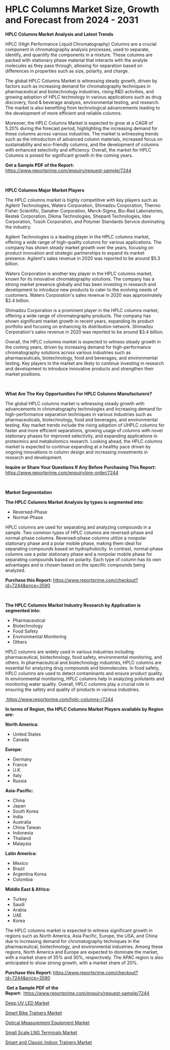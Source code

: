 <p><h1>HPLC Columns Market Size, Growth and Forecast from 2024 - 2031</h1></p><p><strong>HPLC Columns Market Analysis and Latest Trends</strong></p>
<p><p>HPLC (High Performance Liquid Chromatography) Columns are a crucial component in chromatography analysis processes, used to separate, identify, and quantify the components in a mixture. These columns are packed with stationary phase material that interacts with the analyte molecules as they pass through, allowing for separation based on differences in properties such as size, polarity, and charge.</p><p>The global HPLC Columns Market is witnessing steady growth, driven by factors such as increasing demand for chromatography techniques in pharmaceutical and biotechnology industries, rising R&D activities, and growing adoption of HPLC technology in various applications such as drug discovery, food & beverage analysis, environmental testing, and research. The market is also benefiting from technological advancements leading to the development of more efficient and reliable columns.</p><p>Moreover, the HPLC Columns Market is expected to grow at a CAGR of 5.20% during the forecast period, highlighting the increasing demand for these columns across various industries. The market is witnessing trends such as the introduction of advanced column materials, increased focus on sustainability and eco-friendly columns, and the development of columns with enhanced selectivity and efficiency. Overall, the market for HPLC Columns is poised for significant growth in the coming years.</p></p>
<p><strong>Get a Sample PDF of the Report:&nbsp;</strong> <a href="https://www.reportprime.com/enquiry/request-sample/7244">https://www.reportprime.com/enquiry/request-sample/7244</a></p>
<p>&nbsp;</p>
<p><strong>HPLC Columns Major Market Players</strong></p>
<p><p>The HPLC columns market is highly competitive with key players such as Agilent Technologies, Waters Corporation, Shimadzu Corporation, Thermo Fisher Scientific, Danaher Corporation, Merck-Sigma, Bio-Rad Laboratories, Restek Corporation, Dikma Technologies, Shepard Technologies, Idex Corporation, Tosoh Corporation, and Polymer Standards Service dominating the industry.</p><p>Agilent Technologies is a leading player in the HPLC columns market, offering a wide range of high-quality columns for various applications. The company has shown steady market growth over the years, focusing on product innovation and strategic partnerships to expand its market presence. Agilent's sales revenue in 2020 was reported to be around $5.3 billion.</p><p>Waters Corporation is another key player in the HPLC columns market, known for its innovative chromatography solutions. The company has a strong market presence globally and has been investing in research and development to introduce new products to cater to the evolving needs of customers. Waters Corporation's sales revenue in 2020 was approximately $2.4 billion.</p><p>Shimadzu Corporation is a prominent player in the HPLC columns market, offering a wide range of chromatography products. The company has shown significant market growth in recent years, expanding its product portfolio and focusing on enhancing its distribution network. Shimadzu Corporation's sales revenue in 2020 was reported to be around $3.4 billion.</p><p>Overall, the HPLC columns market is expected to witness steady growth in the coming years, driven by increasing demand for high-performance chromatography solutions across various industries such as pharmaceuticals, biotechnology, food and beverages, and environmental testing. Key players in the market are likely to continue investing in research and development to introduce innovative products and strengthen their market positions.</p></p>
<p>&nbsp;</p>
<p><strong>What Are The Key Opportunities For HPLC Columns Manufacturers?</strong></p>
<p><p>The global HPLC columns market is witnessing steady growth with advancements in chromatography technologies and increasing demand for high-performance separation techniques in various industries such as pharmaceuticals, biotechnology, food and beverages, and environmental testing. Key market trends include the rising adoption of UHPLC columns for faster and more efficient separations, growing usage of columns with novel stationary phases for improved selectivity, and expanding applications in proteomics and metabolomics research. Looking ahead, the HPLC columns market is expected to continue expanding at a healthy pace driven by ongoing innovations in column design and increasing investments in research and development.</p></p>
<p><strong>Inquire or Share Your Questions If Any Before Purchasing This Report:</strong> <a href="https://www.reportprime.com/enquiry/pre-order/7244">https://www.reportprime.com/enquiry/pre-order/7244</a></p>
<p>&nbsp;</p>
<p><strong>Market Segmentation</strong></p>
<p><strong>The HPLC Columns Market Analysis by types is segmented into:</strong></p>
<p><ul><li>Reversed-Phase</li><li>Normal-Phase</li></ul></p>
<p><p>HPLC columns are used for separating and analyzing compounds in a sample. Two common types of HPLC columns are reversed-phase and normal-phase columns. Reversed-phase columns utilize a nonpolar stationary phase and a polar mobile phase, making them ideal for separating compounds based on hydrophobicity. In contrast, normal-phase columns use a polar stationary phase and a nonpolar mobile phase for separating compounds based on polarity. Each type of column has its own advantages and is chosen based on the specific compounds being analyzed.</p></p>
<p><strong>Purchase this Report:&nbsp;</strong><a href="https://www.reportprime.com/checkout?id=7244&price=3590">https://www.reportprime.com/checkout?id=7244&price=3590</a></p>
<p>&nbsp;</p>
<p><strong>The HPLC Columns Market Industry Research by Application is segmented into:</strong></p>
<p><ul><li>Pharmaceutical</li><li>Biotechnology</li><li>Food Safety</li><li>Environmental Monitoring</li><li>Others</li></ul></p>
<p><p>HPLC columns are widely used in various industries including pharmaceutical, biotechnology, food safety, environmental monitoring, and others. In pharmaceutical and biotechnology industries, HPLC columns are essential for analyzing drug compounds and biomolecules. In food safety, HPLC columns are used to detect contaminants and ensure product quality. In environmental monitoring, HPLC columns help in analyzing pollutants and monitoring water quality. Overall, HPLC columns play a crucial role in ensuring the safety and quality of products in various industries.</p></p>
<p><a href="https://www.reportprime.com/hplc-columns-r7244">&nbsp;https://www.reportprime.com/hplc-columns-r7244</a></p>
<p><strong>In terms of Region, the HPLC Columns Market Players available by Region are:</strong></p>
<p>
    <p> <strong> North America: </strong>
        <ul>
            <li>United States</li>
            <li>Canada</li>
        </ul>
        </p> 
    <p> <strong> Europe: </strong>
        <ul>
            <li>Germany</li>
            <li>France</li>
            <li>U.K.</li>
            <li>Italy</li>
            <li>Russia</li>
        </ul>
        </p> 
    <p> <strong> Asia-Pacific: </strong>
        <ul>
            <li>China</li>
            <li>Japan</li>
            <li>South Korea</li>
            <li>India</li>
            <li>Australia</li>
            <li>China Taiwan</li>
            <li>Indonesia</li>
            <li>Thailand</li>
            <li>Malaysia</li>
        </ul>
        </p> 
    <p> <strong> Latin America: </strong>
        <ul>
            <li>Mexico</li>
            <li>Brazil</li>
            <li>Argentina Korea</li>
            <li>Colombia</li>
        </ul>
        </p> 
    <p> <strong> Middle East & Africa: </strong>
        <ul>
            <li>Turkey</li>
            <li>Saudi</li>
            <li>Arabia</li>
            <li>UAE</li>
            <li>Korea</li>
        </ul>
    </p>
    </p>
<p><p>The HPLC columns market is expected to witness significant growth in regions such as North America, Asia Pacific, Europe, the USA, and China due to increasing demand for chromatography techniques in the pharmaceutical, biotechnology, and environmental industries. Among these regions, North America and Europe are expected to dominate the market, with a market share of 35% and 30%, respectively. The APAC region is also anticipated to show strong growth, with a market share of 20%.</p></p>
<p><strong>Purchase this Report: </strong><a href="https://www.reportprime.com/checkout?id=7244&price=3590">https://www.reportprime.com/checkout?id=7244&price=3590</a></p>
<p>&nbsp;<strong>Get a Sample PDF of the Report:&nbsp;&nbsp;</strong><a href="https://www.reportprime.com/enquiry/request-sample/7244">https://www.reportprime.com/enquiry/request-sample/7244</a></p>
<p><strong></strong></p>
<p><p><a href="https://github.com/provorikovar/Market-Research-Report-List-6/blob/main/deep-uv-led-market.md">Deep UV LED Market</a></p><p><a href="https://issuu.com/reportprime-2/docs/smart-bike-trainers-market-size-203_0bc24242cff40d">Smart Bike Trainers Market</a></p><p><a href="https://github.com/angelajermaine/Market-Research-Report-List-4/blob/main/optical-measurement-equipment-market.md">Optical Measurement Equipment Market</a></p><p><a href="https://www.linkedin.com/pulse/global-small-scale-lng-terminals-market-analysis-trends-forecasts-d3qae?trackingId=cRfx6VcZRqCWhuPHROb8dQ%3D%3D">Small Scale LNG Terminals Market</a></p><p><a href="https://issuu.com/reportprime-2/docs/smart-and-classic-indoor-trainers-m_ba1332b97c96d6">Smart and Classic Indoor Trainers Market</a></p></p>